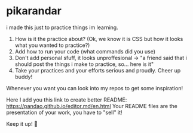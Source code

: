 # pikarandar
i made this just to practice things im learning.

1. How is it the practice about? (Ok, we know it is CSS but how it looks what you wanted to practice?)
2. Add how to run your code (what commands did you use)
3. Don't add personal sfuff, it looks unproffesional -> "a friend said that i should post the things i make to practice, so... here is it"
4. Take your practices and your efforts serious and proudly. Cheer up buddy!

Whenever you want you can look into my repos to get some inspiration!

Here I add you this link to create better README: https://pandao.github.io/editor.md/en.html
Your README files are the presentation of your work, you have to "sell" it!

Keep it up! 💙

